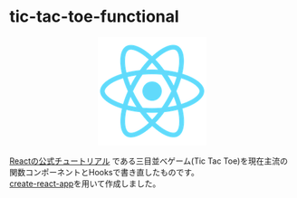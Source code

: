 # tic-tac-toe-functional  

<div align="center">
  <img src="https://github.com/bpeldi2oerkd8/tic-tac-toe-functional/blob/main/public/logo192.png">
</div>

[Reactの公式チュートリアル](https://ja.reactjs.org/tutorial/tutorial.html) である三目並べゲーム(Tic Tac Toe)を現在主流の関数コンポーネントとHooksで書き直したものです。  
[create-react-app](https://github.com/facebook/create-react-app)を用いて作成しました。
